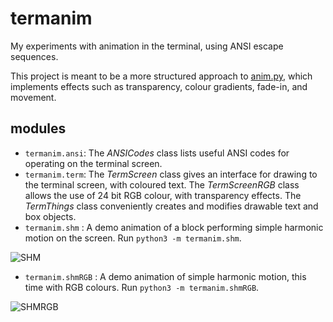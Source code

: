 # termanim

My experiments with animation in the terminal, using ANSI escape sequences.

This project is meant to be a more structured approach to [anim.py](https://gist.github.com/sahasatvik/624a92563cbaf567c510c80b31326d56),
which implements effects such as transparency, colour gradients, fade-in, and movement.

## modules
- `termanim.ansi`: The _ANSICodes_ class lists useful ANSI codes for operating on the terminal screen.
- `termanim.term`: The _TermScreen_ class gives an interface for drawing to the terminal screen, with coloured text.
The _TermScreenRGB_ class allows the use of 24 bit RGB colour, with transparency effects.
The _TermThings_ class conveniently creates and modifies drawable text and box objects.
- `termanim.shm` : A demo animation of a block performing simple harmonic motion on the screen. Run `python3 -m termanim.shm`.

![SHM](https://user-images.githubusercontent.com/16478483/117474574-ad198800-af78-11eb-8c20-667f42fac931.gif)

- `termanim.shmRGB` : A demo animation of simple harmonic motion, this time with RGB colours. Run `python3 -m termanim.shmRGB`.

![SHMRGB](https://user-images.githubusercontent.com/16478483/117535208-52cd0580-b012-11eb-8917-fa655f1be1a3.gif)
